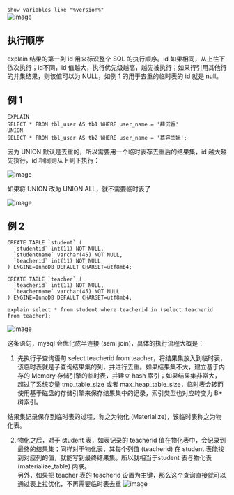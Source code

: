 `show variables like "%version%"`  
![image](https://user-images.githubusercontent.com/43411944/140270326-5dbc4219-efb9-4a7f-b150-3e7162d73721.png)

## 执行顺序
explain 结果的第一列 id 用来标识整个 SQL 的执行顺序。id 如果相同，从上往下依次执行；id不同，id 值越大，执行优先级越高，越先被执行；如果行引用其他行的并集结果，则该值可以为 NULL，如例 1 的用于去重的临时表的 id 就是 null。

## 例 1
```
EXPLAIN
SELECT * FROM tbl_user AS tb1 WHERE user_name = '薛沉香'
UNION
SELECT * FROM tbl_user AS tb2 WHERE user_name = '慕容兰娟';
```
因为 UNION 默认是去重的，所以需要用一个临时表存去重后的结果集，id 越大越先执行，id 相同则从上到下执行：  
  
![image](https://user-images.githubusercontent.com/43411944/140271057-d448eb9e-5bc7-4ac8-8ec8-28a0da91c851.png)

如果将 UNION 改为 UNION ALL，就不需要临时表了  
  
![image](https://user-images.githubusercontent.com/43411944/140271189-fd8230c7-1a9e-4eb5-bc07-fdcf48337ca6.png)

## 例 2
```
CREATE TABLE `student` (
  `studentid` int(11) NOT NULL,
  `studentname` varchar(45) NOT NULL,
  `teacherid` int(11) NOT NULL
) ENGINE=InnoDB DEFAULT CHARSET=utf8mb4;

CREATE TABLE `teacher` (
  `teacherid` int(11) NOT NULL,
  `teachername` varchar(45) NOT NULL
) ENGINE=InnoDB DEFAULT CHARSET=utf8mb4;
```

`explain select * from student where teacherid in (select teacherid from teacher);`    

![image](https://user-images.githubusercontent.com/43411944/141982616-13e06571-f613-42d6-8b4d-83364cc1e390.png)

这条语句，mysql 会优化成半连接 (semi join)，具体的执行流程大概是：   
1) 先执行子查询语句 select teacherid from teacher，将结果集放入到临时表，该临时表就是子查询结果集的列，并进行去重。如果结果集不大，建立基于内存的 Memory 存储引擎的临时表，并建立 hash 索引；如果结果集非常大，超过了系统变量 tmp_table_size 或者 max_heap_table_size，临时表会转而使用基于磁盘的存储引擎来保存结果集中的记录，索引类型也对应转变为 B+ 树索引。   

 结果集记录保存到临时表的过程，称之为物化 (Materialize)，该临时表称之为物化表。   

2) 物化之后，对于 student 表，如表记录的 teacherid 值在物化表中，会记录到最终的结果集；同样对于物化表，其每个列值 (teacherid) 在 student 表能找到对应列的值，就能写到最终结果集。所以就相当于student 表与物化表 (materialize_table) 内联。   
另外，如果把 teacher 表的 teacherid 设置为主键，那么这个查询直接就可以通过表上拉优化，不再需要临时表去重
![image](https://user-images.githubusercontent.com/43411944/141982645-78b26a5b-86c3-4a29-bc06-b23d1acbe281.png)
